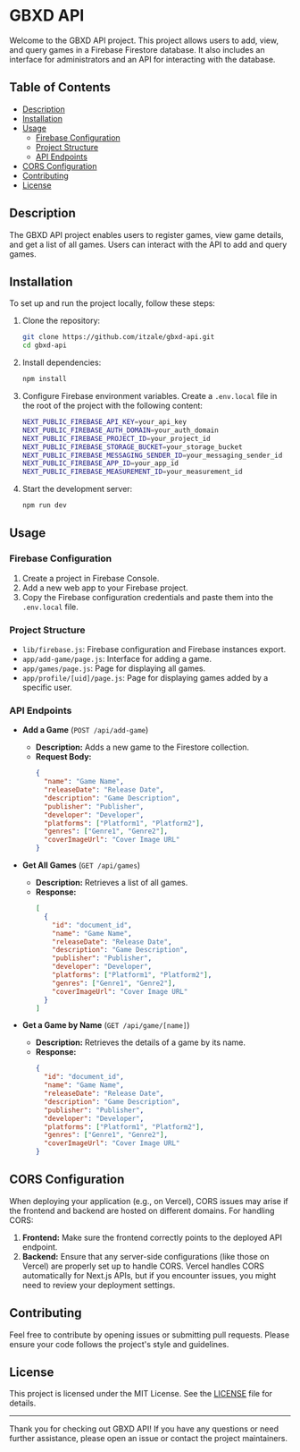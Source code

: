 # GBXD API

Welcome to the GBXD API project. This project allows users to add, view, and query games in a Firebase Firestore database. It also includes an interface for administrators and an API for interacting with the database.

## Table of Contents

- [Description](#description)
- [Installation](#installation)
- [Usage](#usage)
  - [Firebase Configuration](#firebase-configuration)
  - [Project Structure](#project-structure)
  - [API Endpoints](#api-endpoints)
- [CORS Configuration](#cors-configuration)
- [Contributing](#contributing)
- [License](#license)

## Description

The GBXD API project enables users to register games, view game details, and get a list of all games. Users can interact with the API to add and query games.

## Installation

To set up and run the project locally, follow these steps:

1. Clone the repository:

   ```bash
   git clone https://github.com/itzale/gbxd-api.git
   cd gbxd-api
   ```

2. Install dependencies:

   ```bash
   npm install
   ```

3. Configure Firebase environment variables. Create a `.env.local` file in the root of the project with the following content:

   ```bash
   NEXT_PUBLIC_FIREBASE_API_KEY=your_api_key
   NEXT_PUBLIC_FIREBASE_AUTH_DOMAIN=your_auth_domain
   NEXT_PUBLIC_FIREBASE_PROJECT_ID=your_project_id
   NEXT_PUBLIC_FIREBASE_STORAGE_BUCKET=your_storage_bucket
   NEXT_PUBLIC_FIREBASE_MESSAGING_SENDER_ID=your_messaging_sender_id
   NEXT_PUBLIC_FIREBASE_APP_ID=your_app_id
   NEXT_PUBLIC_FIREBASE_MEASUREMENT_ID=your_measurement_id
   ```

4. Start the development server:

   ```bash
   npm run dev
   ```

## Usage

### Firebase Configuration

1. Create a project in Firebase Console.
2. Add a new web app to your Firebase project.
3. Copy the Firebase configuration credentials and paste them into the `.env.local` file.

### Project Structure

- `lib/firebase.js`: Firebase configuration and Firebase instances export.
- `app/add-game/page.js`: Interface for adding a game.
- `app/games/page.js`: Page for displaying all games.
- `app/profile/[uid]/page.js`: Page for displaying games added by a specific user.

### API Endpoints

- **Add a Game** (`POST /api/add-game`)

  - **Description:** Adds a new game to the Firestore collection.
  - **Request Body:**
    ```json
    {
      "name": "Game Name",
      "releaseDate": "Release Date",
      "description": "Game Description",
      "publisher": "Publisher",
      "developer": "Developer",
      "platforms": ["Platform1", "Platform2"],
      "genres": ["Genre1", "Genre2"],
      "coverImageUrl": "Cover Image URL"
    }
    ```

- **Get All Games** (`GET /api/games`)

  - **Description:** Retrieves a list of all games.
  - **Response:**
    ```json
    [
      {
        "id": "document_id",
        "name": "Game Name",
        "releaseDate": "Release Date",
        "description": "Game Description",
        "publisher": "Publisher",
        "developer": "Developer",
        "platforms": ["Platform1", "Platform2"],
        "genres": ["Genre1", "Genre2"],
        "coverImageUrl": "Cover Image URL"
      }
    ]
    ```

- **Get a Game by Name** (`GET /api/game/[name]`)

  - **Description:** Retrieves the details of a game by its name.
  - **Response:**
    ```json
    {
      "id": "document_id",
      "name": "Game Name",
      "releaseDate": "Release Date",
      "description": "Game Description",
      "publisher": "Publisher",
      "developer": "Developer",
      "platforms": ["Platform1", "Platform2"],
      "genres": ["Genre1", "Genre2"],
      "coverImageUrl": "Cover Image URL"
    }
    ```

## CORS Configuration

When deploying your application (e.g., on Vercel), CORS issues may arise if the frontend and backend are hosted on different domains. For handling CORS:

1. **Frontend:** Make sure the frontend correctly points to the deployed API endpoint.
2. **Backend:** Ensure that any server-side configurations (like those on Vercel) are properly set up to handle CORS. Vercel handles CORS automatically for Next.js APIs, but if you encounter issues, you might need to review your deployment settings.

## Contributing

Feel free to contribute by opening issues or submitting pull requests. Please ensure your code follows the project's style and guidelines.

## License

This project is licensed under the MIT License. See the [LICENSE](./LICENSE) file for details.

---

Thank you for checking out GBXD API! If you have any questions or need further assistance, please open an issue or contact the project maintainers.
